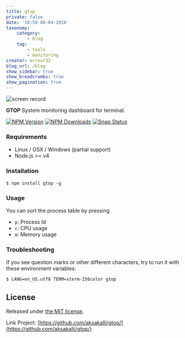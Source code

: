 ```yaml
---
title: gtop
private: false
date: '10:59 06-04-2018'
taxonomy:
    category:
        - blog
    tag:
        - tools
        - monitoring
creator: erreur32
blog_url: /blog
show_sidebar: true
show_breadcrumbs: true
show_pagination: true
---
```


![screen record](https://raw.githubusercontent.com/aksakalli/gtop/master/img/demo.gif)

**GTOP** System monitoring dashboard for terminal. 

  [![NPM Version](https://img.shields.io/npm/v/gtop.svg)](https://npmjs.org/package/gtop)
  [![NPM Downloads](https://img.shields.io/npm/dm/gtop.svg)](https://npmjs.org/package/gtop)
  [![Snap Status](https://build.snapcraft.io/badge/aksakalli/gtop.svg)](https://build.snapcraft.io/user/aksakalli/gtop)

### Requirements

* Linux / OSX / Windows (partial support)
* Node.js >= v4

### Installation

```
$ npm install gtop -g
```

### Usage

You can sort the process table by pressing

* `p`: Process Id
* `c`: CPU usage
* `m`: Memory usage

### Troubleshooting

If you see question marks or other different characters, try to run it with these environment variables:

```
$ LANG=en_US.utf8 TERM=xterm-256color gtop
```

## License

Released under [the MIT license](LICENSE).

Link Project: [https://github.com/aksakalli/gtop/](https://github.com/aksakalli/gtop/)